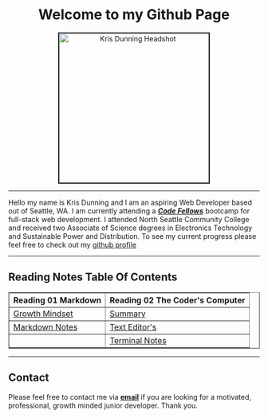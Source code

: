 <h1 style="text-align:center"> Welcome to my Github Page </h1>

<div class="headshot" style="text-align:center">
<img src="https://user-images.githubusercontent.com/87045563/165160299-f951a5df-37ea-48d6-90d0-92d2036feb6f.JPG" width="300" height="300" border="2" 
alt= "Kris Dunning Headshot">  
</div>

******

Hello my name is Kris Dunning and I am an aspiring Web Developer based out of Seattle, WA. I am currently attending a [***Code Fellows***](https://codefellows.org "Code Fellows Home Page") bootcamp for full-stack web development. I attended North Seattle Community College and received two Associate of Science degrees in Electronics 
Technology and Sustainable Power and Distribution. To see my current progress please feel free to check out my [github profile](https://github.com/KrisDunning "Kris Dunning's github profile")

******

## Reading Notes Table Of Contents

<table border="1">
   <tr>
    <th>Reading 01 Markdown</th>
    <th>Reading 02 The Coder's Computer</th>
   </tr>
   <tr>
        <td><a href="https://KrisDunning.github.io/reading-notes/Read01-GrowthMindset.html">Growth Mindset</a>
        </td>
        <td>
        <a href="https://KrisDunning.github.io/reading-notes/Read02-Summary.html">Summary</a>
        </td>
   </tr>
   <tr>
        <td><a href="https://KrisDunning.github.io/reading-notes/Read01-Learning%20Markdown.html">Markdown Notes</a>
        </td>
        <td><a href="https://KrisDunning.github.io/reading-notes/Read02-TextEditors.html">Text Editor's</a>
        </td>
   </tr>
   <tr>
        <td></td>
        <td><a href="https://KrisDunning.github.io/reading-notes/Read02-TerminalNotes.html">Terminal Notes</a></td>
    </tr>
</table>

******

## Contact

Please feel free to contact me via <a href= "mailto: dunning.kris@gmail.com">**email**</a> if you are looking for a motivated, professional, growth 
minded junior developer. Thank you.
